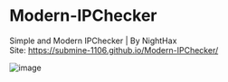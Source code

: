 # Modern-IPChecker
Simple and Modern IPChecker | By NightHax  
Site: https://submine-1106.github.io/Modern-IPChecker/  

![image](https://user-images.githubusercontent.com/102502911/162563289-2844a65e-8f4e-49a7-997d-f425faa5b78a.png)
